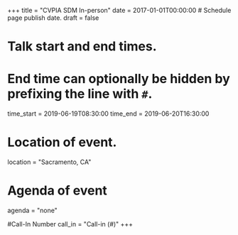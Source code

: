 +++
title = "CVPIA SDM In-person"
date = 2017-01-01T00:00:00  # Schedule page publish date.
draft = false

# Talk start and end times.
#   End time can optionally be hidden by prefixing the line with `#`.
time_start = 2019-06-19T08:30:00
time_end = 2019-06-20T16:30:00

# Location of event.
location = "Sacramento, CA"

# Agenda of event 
agenda = "none"

#Call-In Number 
call_in = "Call-in (#)"
+++